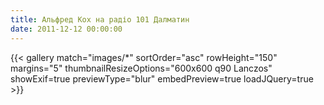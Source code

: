 ```yaml
---
title: Альфред Кох на радіо 101 Далматин
date: 2011-12-12 00:00:00
---
```

{{< gallery match="images/*" sortOrder="asc" rowHeight="150" margins="5" thumbnailResizeOptions="600x600 q90 Lanczos" showExif=true previewType="blur" embedPreview=true loadJQuery=true >}}
